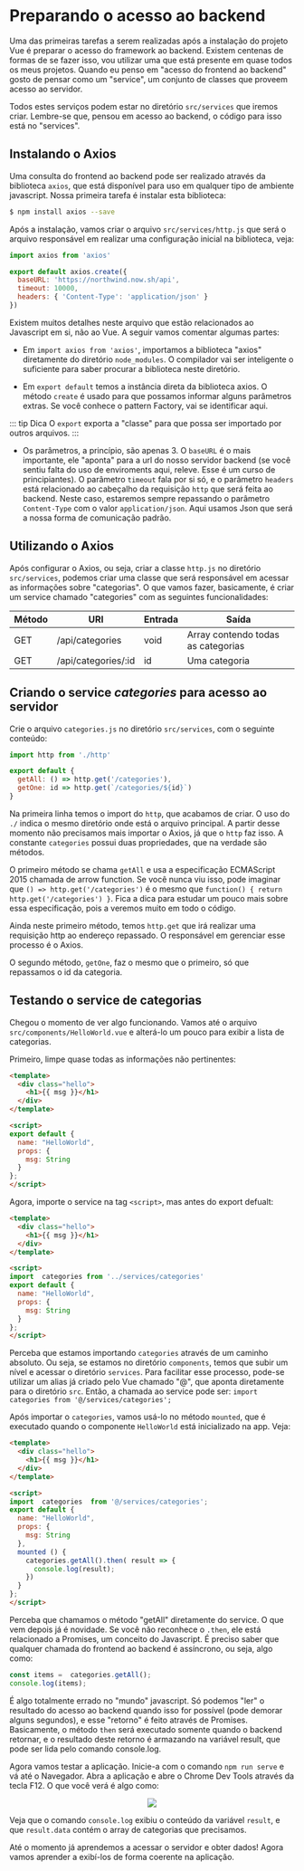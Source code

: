 # Preparando o acesso ao backend

Uma das primeiras tarefas a serem realizadas após a instalação do projeto Vue é preparar o acesso do framework ao backend. Existem centenas de formas de se fazer isso, vou utilizar uma que está presente em quase todos os meus projetos. Quando eu penso em "acesso do frontend ao backend" gosto de pensar como um "service", um conjunto de classes que proveem acesso ao servidor.

Todos estes serviços podem estar no diretório `src/services` que iremos criar. Lembre-se que, pensou em acesso ao backend, o código para isso está no "services". 

## Instalando o Axios

Uma consulta do frontend ao backend pode ser realizado através da biblioteca `axios`, que está disponível para uso em qualquer tipo de ambiente javascript. Nossa primeira tarefa é instalar esta biblioteca:

```bash
$ npm install axios --save
```

Após a instalação, vamos criar o arquivo `src/services/http.js` que será o arquivo responsável em realizar uma configuração inicial na biblioteca, veja:

```js
import axios from 'axios'

export default axios.create({
  baseURL: 'https://northwind.now.sh/api',
  timeout: 10000,
  headers: { 'Content-Type': 'application/json' }
})
```

Existem muitos detalhes neste arquivo que estão relacionados ao Javascript em si, não ao Vue. A seguir vamos comentar algumas partes:

- Em `import axios from 'axios'`, importamos a biblioteca "axios" diretamente do diretório `node_modules`. O compilador vai ser inteligente o suficiente para saber procurar a biblioteca neste diretório.

- Em `export default` temos a instância direta da biblioteca axios. O método `create` é usado para que possamos informar alguns parâmetros extras. Se você conhece o pattern Factory, vai se identificar aqui.

::: tip Dica
O `export` exporta a "classe" para que possa ser importado por outros arquivos.
:::

- Os parâmetros, a princípio, são apenas 3. O `baseURL` é o mais importante, ele "aponta" para a url do nosso servidor backend (se você sentiu falta do uso de enviroments aqui, releve. Esse é um curso de principiantes). O parâmetro `timeout` fala por si só, e o parâmetro `headers` está relacionado ao cabeçalho da requisição `http` que será feita ao backend. Neste caso, estaremos sempre repassando o parâmetro `Content-Type` com o valor `application/json`. Aqui usamos Json que será a nossa forma de comunicação padrão.


## Utilizando o Axios

Após configurar o Axios, ou seja, criar a classe `http.js` no diretório `src/services`, podemos criar uma classe que será responsável em acessar as informações sobre "categorias". O que vamos fazer, basicamente, é criar um service chamado "categories" com as seguintes funcionalidades:

| Método | URI | Entrada | Saída |
|--------|-----|---------|-------|
| GET | /api/categories | void | Array contendo todas as categorias |
| GET | /api/categories/:id | id | Uma categoria |

## Criando o service *categories* para acesso ao servidor

Crie o arquivo `categories.js` no diretório `src/services`, com o seguinte conteúdo:

```js
import http from './http'

export default {
  getAll: () => http.get('/categories'),
  getOne: id => http.get(`/categories/${id}`)
}

```

Na primeira linha temos o import do `http`, que acabamos de criar. O uso do `./` indica o mesmo diretório onde está o arquivo principal.  A partir desse momento não precisamos mais importar o Axios, já que o `http` faz isso. A constante `categories` possui duas propriedades, que na verdade são métodos. 

O primeiro método se chama `getAll` e usa a especificação ECMAScript 2015 chamada de arrow function. Se você nunca viu isso, pode imaginar que `() => http.get('/categories')` é o mesmo que `function() { return http.get('/categories') }`. Fica a dica para estudar um pouco mais sobre essa especificação, pois a veremos muito em todo o código.

Ainda neste primeiro método, temos `http.get` que irá realizar uma requisição http ao endereço repassado. O responsável em gerenciar esse processo é o Axios.

O segundo método, `getOne`, faz o mesmo que o primeiro, só que repassamos o id da categoria.

## Testando o service de categorias

Chegou o momento de ver algo funcionando. Vamos até o arquivo `src/components/HelloWorld.vue` e alterá-lo um pouco para exibir a lista de categorias.

Primeiro, limpe quase todas as informações não pertinentes:

```html
<template>
  <div class="hello">
    <h1>{{ msg }}</h1>
  </div>
</template>

<script>
export default {
  name: "HelloWorld",
  props: {
    msg: String
  }
};
</script>
```

Agora, importe o service na tag `<script>`, mas antes do export defualt:

```html
<template>
  <div class="hello">
    <h1>{{ msg }}</h1>
  </div>
</template>

<script>
import  categories from '../services/categories'
export default {
  name: "HelloWorld",
  props: {
    msg: String
  }
};
</script>
```

Perceba que estamos importando `categories` através de um caminho absoluto. Ou seja, se estamos no diretório `components`, temos que subir um nível e acessar o diretório `services`. Para facilitar esse processo, pode-se utilizar um alias já criado pelo Vue chamado "@", que aponta diretamente para o diretório `src`. Então, a chamada ao service pode ser:  `import categories from '@/services/categories';`

Após importar o `categories`, vamos usá-lo no método `mounted`, que é executado quando o componente `HelloWorld` está inicializado na app. Veja:

```html
<template>
  <div class="hello">
    <h1>{{ msg }}</h1>
  </div>
</template>

<script>
import  categories  from '@/services/categories';
export default {
  name: "HelloWorld",
  props: {
    msg: String
  },
  mounted () {
    categories.getAll().then( result => {
      console.log(result);
    })
  }
};
</script>
```

Perceba que chamamos o método "getAll" diretamente do service. O que vem depois já é novidade. Se você não reconhece o `.then`, ele está relacionado a Promises, um conceito do Javascript. É preciso saber que qualquer chamada do frontend ao backend é assíncrono, ou seja, algo como:

```js
const items =  categories.getAll();
console.log(items);
```

É algo totalmente errado no "mundo" javascript. Só podemos "ler" o resultado do acesso ao backend quando isso for possível (pode demorar alguns segundos), e esse "retorno" é feito através de Promises. Basicamente, o método `then` será executado somente quando o backend retornar, e o resultado deste retorno é armazando na variável result, que pode ser lida pelo comando console.log.

Agora vamos testar a aplicação. Inicie-a com o comando `npm run serve` e vá até o Navegador. Abra a aplicação e abre o Chrome Dev Tools através da tecla F12. O que você verá é algo como:

<p align="center">
<img src="https://i.imgur.com/CtYXDgf.png">
</p>

Veja que o comando `console.log` exibiu o conteúdo da variável `result`, e que `result.data` contém o array de categorias que precisamos.

Até o momento já aprendemos a acessar o servidor e obter dados! Agora vamos aprender a exibí-los de forma coerente na aplicação.

<disqus/>